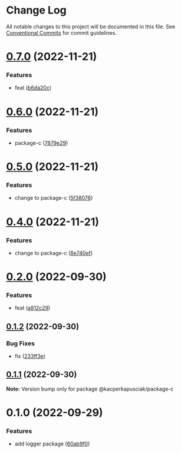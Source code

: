 # Change Log

All notable changes to this project will be documented in this file.
See [Conventional Commits](https://conventionalcommits.org) for commit guidelines.

# [0.7.0](https://github.com/kacperkapusciak/semantic-release-playground/compare/@kacperkapusciak/package-c@0.6.0...@kacperkapusciak/package-c@0.7.0) (2022-11-21)

### Features

- feat ([b6da20c](https://github.com/kacperkapusciak/semantic-release-playground/commit/b6da20c74f8723dc413974c33897e1592585fc97))

# [0.6.0](https://github.com/kacperkapusciak/semantic-release-playground/compare/@kacperkapusciak/package-c@0.5.0...@kacperkapusciak/package-c@0.6.0) (2022-11-21)

### Features

- package-c ([7879e29](https://github.com/kacperkapusciak/semantic-release-playground/commit/7879e2917a51d0c5a72fb98ee0a028e6ee1cae4a))

# [0.5.0](https://github.com/kacperkapusciak/semantic-release-playground/compare/@kacperkapusciak/package-c@0.4.0...@kacperkapusciak/package-c@0.5.0) (2022-11-21)

### Features

- change to package-c ([5f38076](https://github.com/kacperkapusciak/semantic-release-playground/commit/5f380762d2f072ee4fb77b4a9e5d577308e2ce83))

# [0.4.0](https://github.com/kacperkapusciak/semantic-release-playground/compare/@kacperkapusciak/package-c@0.3.0...@kacperkapusciak/package-c@0.4.0) (2022-11-21)

### Features

- change to package-c ([8e740ef](https://github.com/kacperkapusciak/semantic-release-playground/commit/8e740efa8b5e315d7ef8449dcabc2500b101efe3))

# [0.2.0](https://github.com/kacperkapusciak/semantic-release-playground/compare/@kacperkapusciak/package-c@0.1.2...@kacperkapusciak/package-c@0.2.0) (2022-09-30)

### Features

- feat ([a812c29](https://github.com/kacperkapusciak/semantic-release-playground/commit/a812c29f0637439e417a6baf42eca0f34240486e))

## [0.1.2](https://github.com/kacperkapusciak/semantic-release-playground/compare/@kacperkapusciak/package-c@0.1.1...@kacperkapusciak/package-c@0.1.2) (2022-09-30)

### Bug Fixes

- fix ([233ff3e](https://github.com/kacperkapusciak/semantic-release-playground/commit/233ff3ea7675ab78f60d34da6b12bc0ada7993d2))

## [0.1.1](https://github.com/kacperkapusciak/semantic-release-playground/compare/@kacperkapusciak/package-c@0.1.0...@kacperkapusciak/package-c@0.1.1) (2022-09-30)

**Note:** Version bump only for package @kacperkapusciak/package-c

# 0.1.0 (2022-09-29)

### Features

- add logger package ([60ab9f0](https://github.com/kacperkapusciak/semantic-release-playground/commit/60ab9f0fb49c7c8686964f0d3fe32c38017faec6))
